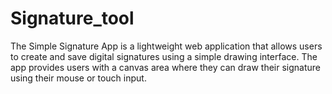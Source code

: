 # Signature_tool
The Simple Signature App is a lightweight web application that allows users to create and save digital signatures using a simple drawing interface. The app provides users with a canvas area where they can draw their signature using their mouse or touch input.
